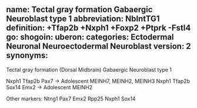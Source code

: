 name: Tectal gray formation Gabaergic Neuroblast type 1
abbreviation: NbIntTG1
definition: +Tfap2b +Nxph1 +Foxp2 +Ptprk -Fstl4
go:
shogoin: 
uberon:
categories: Ectodermal Neuronal Neuroectodermal Neuroblast
version: 2
synonyms:
---

Tectal gray formation (Dorsal Midbrain) Gabaergic Neuroblast type 1


Nxph1 Tfap2b Pax7 -> Adolescent MEINH7, MEINH2, MEINH3
Nxph1 Tfap2b Sox14 Emx2 -> Adolescent MEINH2

Other markers:
Ntng1
Pax7
Emx2
Rpp25
Nxph1
Sox14
